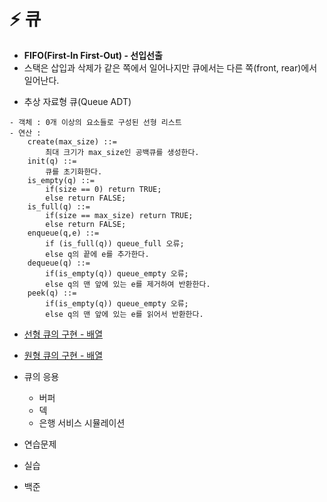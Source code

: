 # ⚡ 큐
- **FIFO(First-In First-Out) - 선입선출**
- 스택은 삽입과 삭제가 같은 쪽에서 일어나지만 큐에서는 다른 쪽(front, rear)에서 일어난다.

* 추상 자료형 큐(Queue ADT)

```
- 객체 : 0개 이상의 요소들로 구성된 선형 리스트
- 연산 : 
	create(max_size) ::=
		최대 크기가 max_size인 공백큐를 생성한다.
	init(q) ::=
		큐를 초기화한다.
	is_empty(q) ::=
		if(size == 0) return TRUE;
		else return FALSE;
	is_full(q) ::=
		if(size == max_size) return TRUE;
		else return FALSE;
	enqueue(q,e) ::=
		if (is_full(q)) queue_full 오류;
		else q의 끝에 e를 추가한다.
	dequeue(q) ::=
		if(is_empty(q)) queue_empty 오류;
		else q의 맨 앞에 있는 e를 제거하여 반환한다.
	peek(q) ::=
		if(is_empty(q)) queue_empty 오류;
		else q의 맨 앞에 있는 e를 읽어서 반환한다.
```

* [선형 큐의 구현 - 배열](./선형큐구현.md)

* [원형 큐의 구현 - 배열](./원형큐구현.md)

* 큐의 응용
	* 버퍼
	* 덱
	* 은행 서비스 시뮬레이션

* 연습문제
* 실습
* 백준